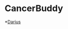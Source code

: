 # CancerBuddy
*[Darius](https://www.elobuddy.net/topic/2087-524-cancerdarius-give-cancer-to-your-enemys-darius-update301215/)
